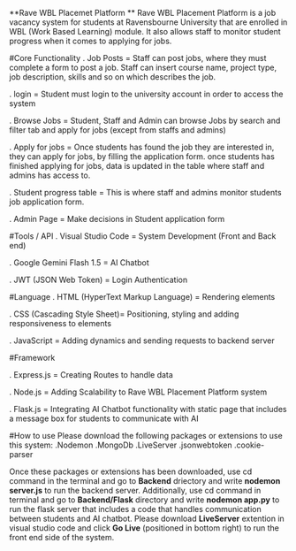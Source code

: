 **Rave WBL Placemet Platform **
Rave WBL Placement Platform is a job vacancy system for students at Ravensbourne University that are enrolled in WBL (Work Based Learning) module. It also allows staff to monitor student progress when it comes to applying for jobs.

#Core Functionality 
. Job Posts = Staff can post jobs, where they must complete a form to post a job. Staff can insert course name, project type, job description, skills and so on which describes the job. 

. login = Student must login to the university account in order to access the system

. Browse Jobs = Student, Staff and Admin can browse Jobs by search and filter tab and apply for jobs (except from staffs and admins)

. Apply for jobs = Once students has found the job they are interested in, they can apply for jobs, by filling the application form. once students has finished applying for jobs, data is updated in the table where staff and admins has access to. 

. Student progress table = This is where staff and admins monitor students job application form.

. Admin Page = Make decisions in Student application form


#Tools / API
. Visual Studio Code = System Development (Front and Back end)

. Google Gemini Flash 1.5 = AI Chatbot 

. JWT (JSON Web Token) = Login Authentication 



#Language 
. HTML (HyperText Markup Language) = Rendering elements 

. CSS (Cascading Style Sheet)= Positioning, styling and adding responsiveness to elements 

. JavaScript = Adding dynamics and sending requests to backend server


#Framework

. Express.js = Creating Routes to handle data 

. Node.js = Adding Scalability to Rave WBL Placement Platform system 

. Flask.js = Integrating AI Chatbot functionality with static page that includes a message box for students to communicate with AI



#How to use 
Please download the following packages or extensions  to use this system:
.Nodemon 
.MongoDb 
.LiveServer
.jsonwebtoken
.cookie-parser

Once these packages or extensions has been downloaded, use cd command in the terminal and  go to **Backend** driectory and write **nodemon server.js** to run the backend server. Additionally, use cd command in terminal and go to **Backend/Flask** directory and write **nodemon app.py** to run the flask server that includes a code that handles communication between students and AI chatbot.  Please download **LiveServer** extention in visual studio code and click **Go Live** (positioned in bottom right) to run the front end side of the system. 





